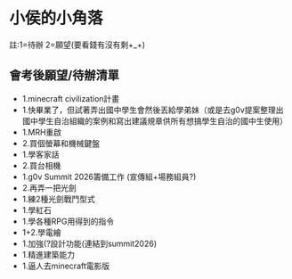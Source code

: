 # 小侯的小角落
註:1=待辦 2=願望(要看錢有沒有剩+_+)

## 會考後願望/待辦清單
- 1.minecraft civilization計畫
- 1.快畢業了，但試著弄出國中學生會然後丟給學弟妹（或是去g0v提案整理出國中學生自治組織的案例和寫出建議規章供所有想搞學生自治的國中生使用） 
- 1.MRH重啟 
- 2.買個螢幕和機械鍵盤
- 1.學客家話
- 2.買台相機
- 1.g0v Summit 2026籌備工作 (宣傳組+場務組員?)
- 2.再弄一把光劍
- 1.練2種光劍戰鬥型式
- 1.學紅石
- 1.學各種RPG用得到的指令
- 1+2.學電繪
- 1.加強(?設計功能(連結到summit2026)
- 1.精進建築能力
- 1.逼人去minecraft電影版